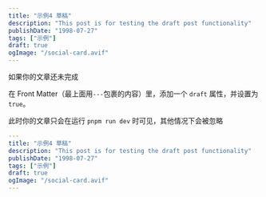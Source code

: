 ```yaml
---
title: "示例4 草稿"
description: "This post is for testing the draft post functionality"
publishDate: "1998-07-27"
tags: ["示例"]
draft: true
ogImage: "/social-card.avif"
---
```


如果你的文章还未完成

在 Front Matter（最上面用`---`包裹的内容）里，添加一个 `draft` 属性，并设置为 `true`。

此时你的文章只会在运行 `pnpm run dev` 时可见，其他情况下会被忽略

```yaml
---
title: "示例4 草稿"
description: "This post is for testing the draft post functionality"
publishDate: "1998-07-27"
tags: ["示例"]
draft: true
ogImage: "/social-card.avif"
---
```

